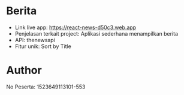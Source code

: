 # Berita

- Link live app: https://react-news-d50c3.web.app
- Penjelasan terkait project: Aplikasi sederhana menampilkan berita
- API: thenewsapi
- Fitur unik: Sort by Title

# Author
No Peserta: 1523649113101-553
